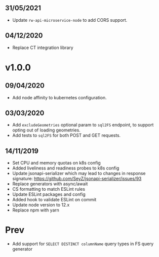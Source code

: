 ## 31/05/2021

- Update `rw-api-microservice-node` to add CORS support.

## 04/12/2020

- Replace CT integration library

# v1.0.0

## 09/04/2020

- Add node affinity to kubernetes configuration.

## 03/03/2020

- Add `excludeGeometries` optional param to `sql2FS` endpoint, to support opting out of loading geometries.
- Add tests to `sql2FS` for both POST and GET requests.

## 14/11/2019

- Set CPU and memory quotas on k8s config
- Added liveliness and readiness probes to k8s config
- Update jsonapi-serializer which may lead to changes in response signature: https://github.com/SeyZ/jsonapi-serializer/issues/93
- Replace generators with async/await
- CS formatting to match ESLint rules
- Update ESLint packages and config
- Added hook to validate ESLint on commit 
- Update node version to 12.x
- Replace npm with yarn

# Prev

- Add support for `SELECT DISTINCT columnName` query types in FS query generator

